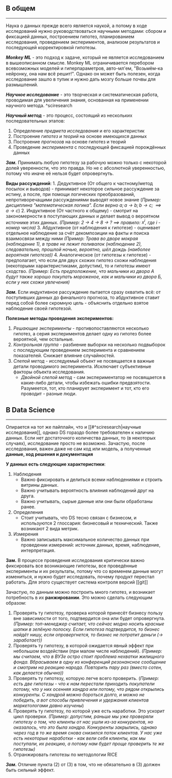 
## В общем
---
Наука о данных прежде всего является наукой, а потому в ходе исследований нужно руководствоваться научными методами: сбором и фиксацией данных, построением гипотез, планированием исследования, проведением экспериментов, анализом результатов и последующей корректировкой гипотезы.

***Monkey ML*** - это подход к задаче, который не является исследованием в вышеописанном смысле. Monkey ML ограничивается перебором всевозможных моделей и гиперпараметров, авто-мл'ем, "Возьмём-ка нейронку, она нам всё решит!". Однако он может быть полезен, когда исследование зашло в тупик и нужно дать мозгу больше почвы для размышлений.

***Научное исследование*** - это творческая и систематическая работа, проводимая для увеличения знания, основанная на применении научного метода.  ^sciresearch

***Научный метод*** - это процесс, состоящий из нескольких последовательных этапов:
1. Определение *предмета исследования* и его характеристик
2. Построение *гипотез и теорий* на основе имеющихся данных
3. Построение *прогнозов* на основе гипотез и теорий
4. Проведение *эксперимента* с последующей фиксацией порождённых данных

***Зам.*** Принимать любую гипотезу за рабочую можно только с некоторой долей уверенности, что это правда. Но не с абсолютной уверенностью, потому что иначе её нельзя будет опровергнуть.


**Виды рассуждений**:
	1. Дедуктивное (От общего к частному/метод посылок и выводов) - принимает некоторое сильное рассуждение за истину, а после, при помощи логических преобразований, непротиворечащими рассуждениями выводят новое знание (*Пример: дисциплина "математическая логика". Если верно $a; a \rightarrow b; b\rightarrow c; \implies a \rightarrow c$*)
	2. Индуктивное (От частного к общему) - смотрит на закономерности в поступающих данных и делает вывод о вероятном источнике этих данных. *(Пример: 2 -> 4 -> 8 -> ? $\implies$ правило: $x^i$, где $i$ - номер числа)*
	3. Абдуктивное (от наблюдения к гипотезе) - оценивает отдельное наблюдение за счёт декомпозиции на факты и поиска взаимосвязи между ними *(Пример: Трава во дворе мокрая (наблюдение 1), в траве не лежит поливалок (наблюдение 2), следовательно, прошлой ночью, вероятно, шёл дождь (наиболее вероятная гипотеза))*
	4. Аналогическое (от гипотезы к гипотезе) - предполагает, что если для двух схожих гипотез схожи наблюдения (некоторыми характеристиками, допустим), то и гипотезы имеют сходство. *(Пример: Есть предположение, что мальчики из двора А будут также хорошо покупать мороженое, как и мальчики из двора Б, если у них схожи увлечения)* 

***Зам.*** Если индуктивное рассуждение пытается сразу охватить всё: от поступивших данных до финального прогноза, то абдуктивное ставит перед собой более скромную цель - объяснить отдельно взятое наблюдение своей гипотезой.

**Полезные методы проведения экспериментов:**
1. *Решающие эксперименты* - противопоставляются несколько гипотез, а серия экспериментов делает одну из гипотез более вероятной, чем остальные. 
2. *Контрольная группа* - разбиение выборки на несколько подвыборок с последующим проведением эксперимента и сравнением показателей. Снижает влияние случайностей. 
3. *Слепой метод* - исследуемый объект не посвящается в важные детали проводимого эксперимента. Исключает субъективные факторы объекта исследования.
	- *Двойной слепой метод* - сам экспериментатор не посвящается в какие-либо детали, чтобы избежать ошибки предвзятости. Разумеется, тот, кто планирует эксперимент и тот, кто его проводит - разные люди.


## В Data Science
---
Опирается на тот же пайплайн, что и [[#^sciresearch|научные исследования]], однако DS гораздо более требователен к наличию данных. Если нет достаточного количества данных, то (в некоторых случаях), исследование просто не возможно. Зачастую, после исследования, важен даже не сам код или модель, а полученные **данные, ход решения и документация**

**У данных есть следующие характеристики**:
1. Наблюдения
	- Важно фиксировать и делиться всеми наблюдениями и строить витрины данных.
	- Важно учитывать вероятность влияния наблюдений друг на друга.
	- Важно учитывать, сырые данные или они были обработаны ранее.  
2. Определения
	- Стоит учитывать, что DS тесно связан с бизнесом, и используются 2 глоссария: бизнесовый и технический. Также возникают 2 вида метрик.
3. Измерения
	- Важно записывать максимальное количество данных при проведении измерений: источник данных, время, наблюдение, интерпретация.


**Зам.** В процессе проведения исследования критически важно фиксировать все возникающие гипотезы, все проведённые эксперименты и их результаты, потому что со временем данные могут измениться, и нужно будет исследовать, почему продукт перестал работать. Для этого существует система контроля версий [[git]]


Зачастую, по данным можно построить много гипотез, и возникает потребность в их **ранжировании**. Это можно сделать следующим образом:
1. Проверять ту гипотезу, проверка которой принесёт бизнесу пользу вне зависимости от того, подтвердится она или будет опровергнута. *(Пример: топ-менеджер считает, что сейчас модно носить красные шапки в зелёную полоску. Если гипотеза подтвердится, то бизнес найдёт нишу, если опровергнется, то бизнес не потратит деньги (-> заработает))*
2. Проверять ту гипотезу, в которой ожидается явный эффект при небольшом воздействии (при малом числе наблюдений). *(Пример: мы считаем, что в ВУЗе остро стоит проблема нехватки жилищного фонда. Вбрасываем в одну из конференций резонансное сообщение и смотрим на реакцию народа. Повторить пару раз (вместо сотен, как делается обычно))*
3. Проверять ту гипотезу, которую легче всего проверить. (*Пример: есть две гипотезы - что к нам перестали приходить покупатели потому, что у них осенняя хандра или потому, что рядом открылись конкуренты. С хандрой можно бороться долго, и можно не победить, а вот способы привлечения и удержания клиентов маркетологами давно изучены*)
4. Проверять ту гипотезу, по которой уже есть наработки. Это ускорит цикл проверки. *(Пример: допустим, раньше мы уже проверяли гипотезу о том, что клиенты от нас ушли из-за конкурентов, но оказалось, что это была хандра. Конкуренты закрылись, однако через год в то же время снова снизился поток клиентов. У нас уже есть некоторые наработки - как вели себя клиенты, как мы поступали, их реакцию, а потому нам будет проще проверить те же гипотезы)*
5. Отранжировать гипотезы по методологии RICE

***Зам.*** Отличие пункта (2) от (3) в том, что не обязательно в (3) должен быть сильный эффект.